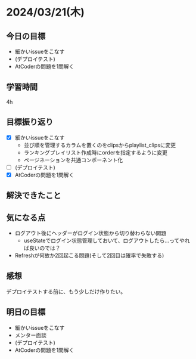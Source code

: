 # 2024/03/21(木)

## 今日の目標
* 細かいissueをこなす
* (デプロイテスト)
* AtCoderの問題を1問解く

## 学習時間
4h

## 目標振り返り
* [x] 細かいissueをこなす
  * 並び順を管理するカラムを置くのをclipsからplaylist_clipsに変更
  * ランキングプレイリスト作成時にorderを指定するように変更
  * ページネーションを共通コンポーネント化
* [ ] (デプロイテスト)
* [x] AtCoderの問題を1問解く

## 解決できたこと

## 気になる点
* ログアウト後にヘッダーがログイン状態から切り替わらない問題
  * useStateでログイン状態管理しておいて、ログアウトしたら...ってやれば良いのでは？
* Refreshが何故か2回起こる問題(そして2回目は確率で失敗する)

## 感想
デプロイテストする前に、もう少しだけ作りたい。

## 明日の目標
* 細かいissueをこなす
* メンター面談
* (デプロイテスト)
* AtCoderの問題を1問解く

